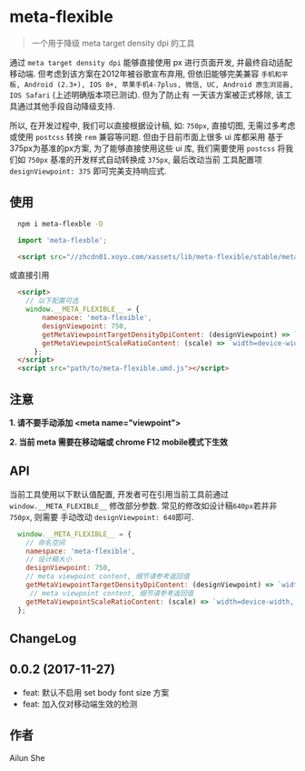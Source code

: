 # meta-flexible

> 一个用于降级 meta target density dpi 的工具

通过 `meta target density dpi` 能够直接使用 px 进行页面开发, 并最终自动适配移动端. 但考虑到该方案在2012年被谷歌宣布弃用, 但依旧能够完美兼容
`手机和平板, Android (2.3+), IOS 8+, 苹果手机4-7plus, 微信, UC, Android 原生浏览器, IOS Safari` (上述明确版本项已测试). 但为了防止有
一天该方案被正式移除, 该工具通过其他手段自动降级支持.

所以, 在开发过程中, 我们可以直接根据设计稿, 如: `750px`, 直接切图, 无需过多考虑或使用 `postcss` 转换 `rem` 兼容等问题. 但由于目前市面上很多 ui 库都采用
基于375px为基准的px方案, 为了能够直接使用这些 ui 库, 我们需要使用 `postcss` 将我们如 `750px` 基准的开发样式自动转换成 `375px`, 最后改动当前
工具配置项 `designViewpoint: 375` 即可完美支持响应式.

## 使用

```bash
  npm i meta-flexble -D
```

```javascript
  import 'meta-flexble';
```

```html
  <script src="//zhcdn01.xoyo.com/xassets/lib/meta-flexible/stable/meta-flexible.min.js"></script>
```

或直接引用
```html
  <script>
    // 以下配置可选
    window.__META_FLEXIBLE__ = {
        namespace: 'meta-flexible',
        designViewpoint: 750,
        getMetaViewpointTargetDensityDpiContent: (designViewpoint) => `width=${designViewpoint}, target-densitydpi=device-dpi, user-scalable=no`,
        getMetaViewpointScaleRatioContent: (scale) => `width=device-width, initial-scale=${scale}, maximum-scale=${scale}, minimum-scale=${scale}, user-scalable=no`
      };
  </script>
  <script src="path/to/meta-flexible.umd.js"></script>
```

## 注意

**1. 请不要手动添加 \<meta name="viewpoint"\>**

**2. 当前 meta 需要在移动端或 chrome F12 mobile模式下生效**

## API

当前工具使用以下默认值配置, 开发者可在引用当前工具前通过 `window.__META_FLEXIBLE__` 修改部分参数. 常见的修改如设计稿`640px`若并非`750px`, 则需要
手动改动 `designViewpoint: 640`即可.

```javascript
  window.__META_FLEXIBLE__ = {
    // 命名空间
    namespace: 'meta-flexible', 
    // 设计稿大小
    designViewpoint: 750, 
    // meta viewpoint content, 细节请参考返回值
    getMetaViewpointTargetDensityDpiContent: (designViewpoint) => `width=${designViewpoint}, target-densitydpi=device-dpi, user-scalable=no`,
     // meta viewpoint content, 细节请参考返回值
    getMetaViewpointScaleRatioContent: (scale) => `width=device-width, initial-scale=${scale}, maximum-scale=${scale}, minimum-scale=${scale}, user-scalable=no`
  };
```

## ChangeLog

## 0.0.2 (2017-11-27)

* feat: 默认不启用 set body font size 方案
* feat: 加入仅对移动端生效的检测

## 作者
Ailun She

